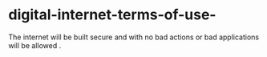 # digital-internet-terms-of-use-
The internet will be built secure and with no bad actions or bad applications will be allowed . 
